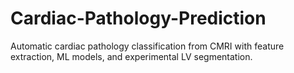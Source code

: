 # Cardiac-Pathology-Prediction
Automatic cardiac pathology classification from CMRI with feature extraction, ML models, and experimental LV segmentation.
